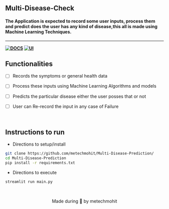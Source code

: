 <p align="left">
	<h2 align="left"> Multi-Disease-Check  </h2>
	<h4 align="left">  The Application is expected to record some user inputs, process them and predict does the user has any kind of disease,this all is made using Machine Learning Techniques.
 <h4>
</p>

---
[![DOCS](https://img.shields.io/badge/Documentation-see%20docs-green?style=for-the-badge&logo=appveyor)](INSERT_LINK_FOR_DOCS_HERE) 
  [![UI ](https://img.shields.io/badge/User%20Interface-Link%20to%20UI-orange?style=for-the-badge&logo=appveyor)](https://multiple-disease-check.streamlit.app/)


## Functionalities
- [ ]   Records the symptoms or general health data
- [ ]   Process these inputs using Machine Learning Algorithms and models 
- [ ]   Predicts the particular disease either the user posses that or not
- [ ]   User can Re-record the input in any case of Failure  
 

<br>


## Instructions to run


* Directions to setup/install
```bash
git clone https://github.com/metechmohit/Multi-Disease-Prediction/
cd Multi-Disease-Prediction
pip install -r requirements.txt

```

* Directions to execute

```bash
streamlit run main.py
```

<br>

<p align="center">
	Made during 🌙 by metechmohit
</p>
